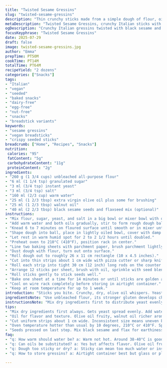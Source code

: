 ```yaml
---
title: "Twisted Sesame Gressins"
slug: "twisted-sesame-gressins"
description: "Thin crunchy sticks made from a simple dough of flour, oil, and yeast. Baked until golden with a coating of black sesame and flax seeds. Vegan, nut-free, egg-free, dairy-free. Preparation involves mixing, resting, rolling into long threads, and baking. Yields about two dozen sticks. Fermentation extended slightly, dough enriched with olive and walnut oils for flavor contrast. Baking temperature higher by 10 degrees for a crisp finish. The slight twist in seeds and oil choice modifies texture and taste without complicating steps."
metaDescription: "Twisted Sesame Gressins, crunchy Italian sticks with olive and walnut oils, black sesame and flax seeds, baked at high heat, vegan, nut-free, egg-free, dairy-free."
ogDescription: "Crunchy Italian gressins twisted with black sesame and flax seeds, baked crisp with olive and walnut oils. Vegan, no nuts, no eggs, ready in just over an hour."
focusKeyphrase: "Twisted Sesame Gressins"
date: 2025-07-29
draft: false
image: twisted-sesame-gressins.jpg
author: "Emma"
prepTime: PT50M
cookTime: PT14M
totalTime: PT64M
recipeYield: "2 dozens"
categories: ["Snacks"]
tags:
- "Italian"
- "vegan"
- "seeded"
- "baked snacks"
- "dairy-free"
- "egg-free"
- "nut-free"
- "snacks"
- "breadstick variants"
keywords:
- "sesame gressins"
- "vegan breadsticks"
- "crispy seeded sticks"
breadcrumb: ["Home", "Recipes", "Snacks"]
nutrition: 
 calories: "95"
 fatContent: "5g"
 carbohydrateContent: "11g"
 proteinContent: "2g"
ingredients:
- "260 g (1 3/4 cups) unbleached all-purpose flour"
- "6 ml (1 1/4 tsp) granulated sugar"
- "3 ml (3/4 tsp) instant yeast"
- "3 ml (3/4 tsp) salt"
- "160 ml (2/3 cup) warm water"
- "25 ml (1 2/3 tbsp) extra virgin olive oil plus some for brushing"
- "25 ml (1 2/3 tbsp) walnut oil"
- "40 ml (2 2/3 tbsp) black sesame seeds and flaxseed mix (optional)"
instructions:
- "Mix flour, sugar, yeast, and salt in a big bowl or mixer bowl with dough hook."
- "Add warm water and both oils gradually, stir to form rough dough ball."
- "Knead 6 to 7 minutes on floured surface until smooth or in mixer until supple."
- "Shape dough into ball, place in lightly oiled bowl, cover with damp cloth."
- "Let rest in warm humid spot for 2 to 2 1/2 hours until doubled."
- "Preheat oven to 210°C (410°F), position rack in center."
- "Line two baking sheets with parchment paper, brush parchment lightly with oil."
- "Dust dough with flour, turn out onto surface."
- "Roll dough out to roughly 26 x 11 cm rectangle (10 x 4.5 inches)."
- "Cut into thin strips about 1 cm wide with pizza cutter or sharp knife."
- "Roll each strip into tight 30 cm (12 inch) long rods on the counter."
- "Arrange 12 sticks per sheet, brush with oil, sprinkle with seed blend."
- "Roll sticks gently to stick seeds well."
- "Bake one sheet at a time for 14 minutes or until sticks are golden and crisp."
- "Cool on wire rack completely before storing in airtight container."
- "Keep at room temperature for up to 1 week."
introduction: "Sticks you bite. Crunchy, dry, olive oil whispers. Yeast wakes the flour, dough stretches, sleeps long, not too long. Seeds add crunch, not just looks. Black sesame and flax create contrast – nuttier, earthier. Two oils for a subtle background. Kneading hands get tired but shapes rise. Oven heats hotter than usual for a sharper crust. Rolls that snap too quick. No eggs, no dairy, nothing extra. Just texture. Store in a jar or plastic box. Gone fast. Simple snacks, small bites. Almost bread. Almost cracker. They sit between hunger and waiting, in between meals or with soup."
ingredientsNote: "Use unbleached flour, its stronger gluten develops chewiness and structure needed for long thin sticks. Sugar feeds yeast, helps rise without sweetness. Two types of oil – olive oil for flavor, walnut oil for richer aroma and subtle nuttiness. Walnut oil low smoke point but okay for dough only, not frying. Seeds: black sesame for color and earthiness, flaxseed for slight crunch and omega benefits. Adjust seed quantity or skip if allergic. Water temperature crucial – warm but not hot to activate yeast without killing it. Salt balances flavor and controls yeast activity. Measurements altered to keep hydration about 60%, a workable sticky dough but not too wet or dry."
instructionsNote: "Mix dry ingredients first to distribute yeast evenly. Add water and oils slowly, ensures no clumps. Knead well to develop gluten, dough takes shape and elasticity. Rest time extended from usual to 2–2.5 hours, dough gets more flavor and rises fully. Preparation surface dusted lightly, dough rolled gently to avoid tearing but thin enough to crisp. Cuts precise and uniform; inconsistent strips bake unevenly. Rolling strips creates a tighter crumb and crunch. Brush oil on parchment to prevent sticks sticking and promote even bottom baking. Seed mix applied as last step before baking, pressed in to avoid falling off. Hotter oven by 10 degrees speeds crust formation, shorter baking reduces dryness or burning. Cool fully on rack avoids sogginess from steam condensation. Store airtight to maintain brittle texture."
tips:
- "Mix dry ingredients first always. Gets yeast spread evenly. Add water and oils slowly, avoid clumps. Dough sticky but workable. Knead 6-7 minutes, builds gluten. Rest dough 2-2 1/2 hours, longer rest for flavor, better rise."
- "Oil for flavor and texture. Olive oil fruity, walnut oil richer aroma, subtle nuttiness. Walnut oil cooks badly hot, ok in dough only. Brush baking sheet lightly with oil, stops sticks from sticking, helps even bake on bottom."
- "Cut uniform strips about 1 cm wide. Inconsistent size means uneven baking. Roll strips gently long and tight, around 30 cm. Keeps crumb tighter, crunchier sticks. Dust surface with flour lightly, avoid tearing dough when rolling."
- "Oven temperature hotter than usual by 10 degrees, 210°C or 410°F. Speeds crust forming, crunch develops faster. Bake one tray at a time for even heat. Watch sticks closely to avoid burning or drying out."
- "Seeds pressed on last step. Mix black sesame and flax for earthiness plus crunch. Seeds add more than looks, give texture. Can adjust quantity or skip. Cool fully on wire rack to keep crunch, avoid soggy spots from steam."
faq:
- "q: How warm should water be? a: Warm not hot. Around 38-40°C is good. Too hot kills yeast, cold slows rise. Water activates yeast, starts fermentation. Just warm enough makes dough rise properly but not kill yeast cells."
- "q: Can oils be substituted? a: Yes but affects flavor. Olive oil fruity, walnut oil nutty richness. Swap walnut for more olive or mild oil but lose aroma layers. No deep frying, walnut oil has low smoke point, only use in dough mix."
- "q: Dough too sticky or dry? a: Sticky can mean too much water or insufficient kneading. Dust surface with flour to handle. Dry means less water or overkneading. Hydration about 60% aim. Adjust flour or water gradually, not all at once."
- "q: How to store gressins? a: Airtight container best but glass or plastic works. Keep at room temp, avoid humidity or fridge—makes sticks soft. Last about a week if dry and sealed. Re-crisp in oven if softened but watch time, easy burn."

---
```

